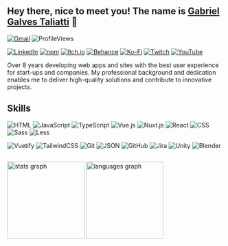 ## Hey there, nice to meet you! The name is [Gabriel Galves Taliatti](https://galvesmash.com/) 👋
[![Gmail](https://img.shields.io/badge/Gmail-D14836?logo=gmail&logoColor=white)](mailto:galvesmash.dev@gmail.com)
![ProfileViews](https://komarev.com/ghpvc/?username=Galvesmash&label=Profile%20views&color=70A5FD&style=flat)

[![LinkedIn](https://img.shields.io/badge/Linkedin-%230077B5.svg?logo=linkedin&logoColor=white)](https://www.linkedin.com/in/galvesmash/)
[![npm](https://img.shields.io/badge/npm-CB3837?logo=npm&logoColor=fff)](https://www.npmjs.com/~galvesmash)
[![Itch.io](https://img.shields.io/badge/itch.io-%23FF0B34.svg?logo=Itch.io&logoColor=white)](https://galvesmash.itch.io/)
[![Behance](https://img.shields.io/badge/Behance-0054F7?logo=behance&logoColor=white)](https://www.behance.net/galvesmash)
[![Ko-Fi](https://img.shields.io/badge/Ko--fi-FF5E5B?logo=ko-fi&logoColor=white)](https://ko-fi.com/galvesmash)
[![Twitch](https://img.shields.io/badge/Twitch-%239146FF.svg?logo=Twitch&logoColor=white)](https://www.twitch.tv/galvesmash)
[![YouTube](https://img.shields.io/badge/YouTube-%23FF0000.svg?logo=YouTube&logoColor=white)](https://www.youtube.com/channel/UCnmUOQnQCA5cElOBEwt115w)

Over 8 years developing web apps and sites with the best user experience for start-ups and companies. My professional background and dedication enables me to deliver high-quality solutions and contribute to innovative projects.

## Skills
![HTML](https://img.shields.io/badge/HTML-%23E34F26.svg?logo=html5&logoColor=white)
![JavaScript](https://img.shields.io/badge/JavaScript-F7DF1E?logo=javascript&logoColor=000)
![TypeScript](https://img.shields.io/badge/TypeScript-3178C6?logo=typescript&logoColor=fff)
![Vue.js](https://img.shields.io/badge/Vue.js-4FC08D?logo=vuedotjs&logoColor=fff)
![Nuxt.js](https://img.shields.io/badge/Nuxt.js-002E3B?logo=nuxtdotjs&logoColor=#00DC82)
![React](https://img.shields.io/badge/React-%2320232a.svg?logo=react&logoColor=%2361DAFB)
![CSS](https://img.shields.io/badge/CSS-1572B6?logo=css3&logoColor=fff)
![Sass](https://img.shields.io/badge/Sass-C69?logo=sass&logoColor=fff)
![Less](https://img.shields.io/badge/Less-1D365D?logo=less&logoColor=fff)

![Vuetify](https://img.shields.io/badge/Vuetify-1867C0?style=for-the-badge&logo=vuetify&logoColor=AEDDFF)
![TailwindCSS](https://img.shields.io/badge/Tailwind%20CSS-%2338B2AC.svg?logo=tailwind-css&logoColor=white)
![Git](https://img.shields.io/badge/Git-F05032?logo=git&logoColor=fff)
![JSON](https://img.shields.io/badge/JSON-000?logo=json&logoColor=fff)
![GitHub](https://img.shields.io/badge/GitHub-%23121011.svg?logo=github&logoColor=white)
![Jira](https://img.shields.io/badge/Jira-0052CC?logo=jira&logoColor=fff)
![Unity](https://img.shields.io/badge/Unity-%23000000.svg?logo=unity&logoColor=white)
![Blender](https://img.shields.io/badge/Blender-%23F5792A.svg?logo=blender&logoColor=white)

##
<div>
  <img src="https://github-readme-stats.vercel.app/api?username=Galvesmash&theme=tokyonight&hide_border=true&count_private=true" height="180" alt="stats graph"  />
  <img src="https://github-readme-stats.vercel.app/api/top-langs/?username=Galvesmash&theme=tokyonight&hide_border=true&include_all_commits=true&count_private=true&layout=compact" height="180" alt="languages graph"  />
</div>
